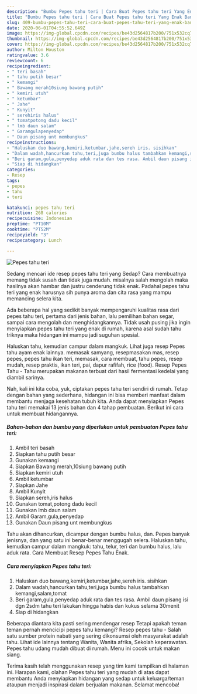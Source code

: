 ```yaml
---
description: "Bumbu Pepes tahu teri | Cara Buat Pepes tahu teri Yang Enak Banget"
title: "Bumbu Pepes tahu teri | Cara Buat Pepes tahu teri Yang Enak Banget"
slug: 409-bumbu-pepes-tahu-teri-cara-buat-pepes-tahu-teri-yang-enak-banget
date: 2020-06-01T04:55:52.649Z
image: https://img-global.cpcdn.com/recipes/be43d2564817b200/751x532cq70/pepes-tahu-teri-foto-resep-utama.jpg
thumbnail: https://img-global.cpcdn.com/recipes/be43d2564817b200/751x532cq70/pepes-tahu-teri-foto-resep-utama.jpg
cover: https://img-global.cpcdn.com/recipes/be43d2564817b200/751x532cq70/pepes-tahu-teri-foto-resep-utama.jpg
author: Milton Houston
ratingvalue: 3.6
reviewcount: 6
recipeingredient:
- " teri basah"
- " tahu putih besar"
- " kemangi"
- " Bawang merah10siung bawang putih"
- " kemiri utuh"
- " ketumbar"
- " Jahe"
- " Kunyit"
- " serehiris halus"
- " tomatpotong dadu kecil"
- " lmb daun salam"
- " Garamgulapenyedap"
- " Daun pisang unt membungkus"
recipeinstructions:
- "Haluskan duo bawang,kemiri,ketumbar,jahe,sereh iris. sisihkan"
- "Dalam wadah,hancurkan tahu,teri,juga bumbu halus tambahkan kemangi,salam,tomat"
- "Beri garam,gula,penyedap aduk rata dan tes rasa. Ambil daun pisang isi dgn 2sdm tahu teri lakukan hingga habis dan kukus selama 30menit"
- "Siap di hidangkan"
categories:
- Resep
tags:
- pepes
- tahu
- teri

katakunci: pepes tahu teri 
nutrition: 268 calories
recipecuisine: Indonesian
preptime: "PT10M"
cooktime: "PT52M"
recipeyield: "3"
recipecategory: Lunch

---
```



![Pepes tahu teri](https://img-global.cpcdn.com/recipes/be43d2564817b200/751x532cq70/pepes-tahu-teri-foto-resep-utama.jpg)

Sedang mencari ide resep pepes tahu teri yang Sedap? Cara membuatnya memang tidak susah dan tidak juga mudah. misalnya salah mengolah maka hasilnya akan hambar dan justru cenderung tidak enak. Padahal pepes tahu teri yang enak harusnya sih punya aroma dan cita rasa yang mampu memancing selera kita.

Ada beberapa hal yang sedikit banyak mempengaruhi kualitas rasa dari pepes tahu teri, pertama dari jenis bahan, lalu pemilihan bahan segar, sampai cara mengolah dan menghidangkannya. Tidak usah pusing jika ingin menyiapkan pepes tahu teri yang enak di rumah, karena asal sudah tahu triknya maka hidangan ini mampu jadi suguhan spesial.

Haluskan tahu, kemudian campur dalam mangkuk. Lihat juga resep Pepes tahu ayam enak lainnya. memasak samyang, resepmasakan mas, resep pepes, pepes tahu ikan teri, memasak, cara membuat, tahu pepes, resep mudah, resep praktis, ikan teri, pai, dapur rafifah, rice (food). Resep Pepes Tahu - Tahu merupakan makanan terbuat dari hasil fermentasi kedelai yang diambil sarinya.


Nah, kali ini kita coba, yuk, ciptakan pepes tahu teri sendiri di rumah. Tetap dengan bahan yang sederhana, hidangan ini bisa memberi manfaat dalam membantu menjaga kesehatan tubuh kita. Anda dapat menyiapkan Pepes tahu teri memakai 13 jenis bahan dan 4 tahap pembuatan. Berikut ini cara untuk membuat hidangannya.

<!--inarticleads1-->

##### Bahan-bahan dan bumbu yang diperlukan untuk pembuatan Pepes tahu teri:

1. Ambil  teri basah
1. Siapkan  tahu putih besar
1. Gunakan  kemangi
1. Siapkan  Bawang merah,10siung bawang putih
1. Siapkan  kemiri utuh
1. Ambil  ketumbar
1. Siapkan  Jahe
1. Ambil  Kunyit
1. Siapkan  sereh,iris halus
1. Gunakan  tomat,potong dadu kecil
1. Gunakan  lmb daun salam
1. Ambil  Garam,gula,penyedap
1. Gunakan  Daun pisang unt membungkus


Tahu akan dihancurkan, dicampur dengan bumbu halus, dan. Pepes banyak jenisnya, dan yang satu ini benar-benar menggugah selera. Haluskan tahu, kemudian campur dalam mangkuk: tahu, telur, teri dan bumbu halus, lalu aduk rata. Cara Membuat Resep Pepes Tahu Enak. 

<!--inarticleads2-->

##### Cara menyiapkan Pepes tahu teri:

1. Haluskan duo bawang,kemiri,ketumbar,jahe,sereh iris. sisihkan
1. Dalam wadah,hancurkan tahu,teri,juga bumbu halus tambahkan kemangi,salam,tomat
1. Beri garam,gula,penyedap aduk rata dan tes rasa. Ambil daun pisang isi dgn 2sdm tahu teri lakukan hingga habis dan kukus selama 30menit
1. Siap di hidangkan


Beberapa diantara kita pasti sering mendengar resep Tetapi apakah teman teman pernah mencicipi pepes tahu kemangi? Resep pepes tahu - Salah satu sumber protein nabati yang sering dikonsumsi oleh masyarakat adalah tahu. Lihat ide lainnya tentang Wanita, Wanita afrika, Sekolah keperawatan. Pepes tahu udang mudah dibuat di rumah. Menu ini cocok untuk makan siang. 

Terima kasih telah menggunakan resep yang tim kami tampilkan di halaman ini. Harapan kami, olahan Pepes tahu teri yang mudah di atas dapat membantu Anda menyiapkan hidangan yang sedap untuk keluarga/teman ataupun menjadi inspirasi dalam berjualan makanan. Selamat mencoba!
